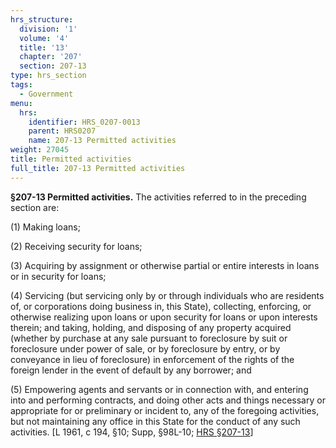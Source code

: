 ```yaml
---
hrs_structure:
  division: '1'
  volume: '4'
  title: '13'
  chapter: '207'
  section: 207-13
type: hrs_section
tags:
  - Government
menu:
  hrs:
    identifier: HRS_0207-0013
    parent: HRS0207
    name: 207-13 Permitted activities
weight: 27045
title: Permitted activities
full_title: 207-13 Permitted activities
---
```

**§207-13 Permitted activities.** The activities referred to in the preceding section are:

(1) Making loans;

(2) Receiving security for loans;

(3) Acquiring by assignment or otherwise partial or entire interests in loans or in security for loans;

(4) Servicing (but servicing only by or through individuals who are residents of, or corporations doing business in, this State), collecting, enforcing, or otherwise realizing upon loans or upon security for loans or upon interests therein; and taking, holding, and disposing of any property acquired (whether by purchase at any sale pursuant to foreclosure by suit or foreclosure under power of sale, or by foreclosure by entry, or by conveyance in lieu of foreclosure) in enforcement of the rights of the foreign lender in the event of default by any borrower; and

(5) Empowering agents and servants or in connection with, and entering into and performing contracts, and doing other acts and things necessary or appropriate for or preliminary or incident to, any of the foregoing activities, but not maintaining any office in this State for the conduct of any such activities. [L 1961, c 194, §10; Supp, §98L-10; [HRS §207-13](/title-13/chapter-207/section-207-13/)]
